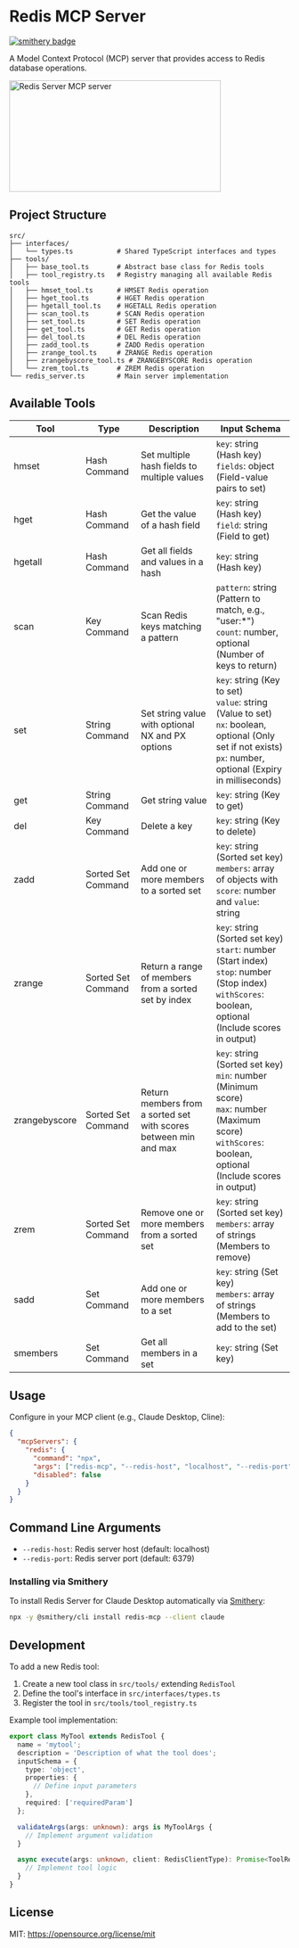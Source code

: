 # Redis MCP Server
[![smithery badge](https://smithery.ai/badge/redis-mcp)](https://smithery.ai/server/redis-mcp)

A Model Context Protocol (MCP) server that provides access to Redis database operations.

<a href="https://glama.ai/mcp/servers/cbn7lsbp7h"><img width="380" height="200" src="https://glama.ai/mcp/servers/cbn7lsbp7h/badge" alt="Redis Server MCP server" /></a>

## Project Structure

```
src/
├── interfaces/
│   └── types.ts           # Shared TypeScript interfaces and types
├── tools/
│   ├── base_tool.ts       # Abstract base class for Redis tools
│   ├── tool_registry.ts   # Registry managing all available Redis tools
│   ├── hmset_tool.ts      # HMSET Redis operation
│   ├── hget_tool.ts       # HGET Redis operation
│   ├── hgetall_tool.ts    # HGETALL Redis operation
│   ├── scan_tool.ts       # SCAN Redis operation
│   ├── set_tool.ts        # SET Redis operation
│   ├── get_tool.ts        # GET Redis operation
│   ├── del_tool.ts        # DEL Redis operation
│   ├── zadd_tool.ts       # ZADD Redis operation
│   ├── zrange_tool.ts     # ZRANGE Redis operation
│   ├── zrangebyscore_tool.ts # ZRANGEBYSCORE Redis operation
│   └── zrem_tool.ts       # ZREM Redis operation
└── redis_server.ts        # Main server implementation
```

## Available Tools

| Tool | Type | Description | Input Schema |
|------|------|-------------|--------------|
| hmset | Hash Command | Set multiple hash fields to multiple values | `key`: string (Hash key)<br>`fields`: object (Field-value pairs to set) |
| hget | Hash Command | Get the value of a hash field | `key`: string (Hash key)<br>`field`: string (Field to get) |
| hgetall | Hash Command | Get all fields and values in a hash | `key`: string (Hash key) |
| scan | Key Command | Scan Redis keys matching a pattern | `pattern`: string (Pattern to match, e.g., "user:*")<br>`count`: number, optional (Number of keys to return) |
| set | String Command | Set string value with optional NX and PX options | `key`: string (Key to set)<br>`value`: string (Value to set)<br>`nx`: boolean, optional (Only set if not exists)<br>`px`: number, optional (Expiry in milliseconds) |
| get | String Command | Get string value | `key`: string (Key to get) |
| del | Key Command | Delete a key | `key`: string (Key to delete) |
| zadd | Sorted Set Command | Add one or more members to a sorted set | `key`: string (Sorted set key)<br>`members`: array of objects with `score`: number and `value`: string |
| zrange | Sorted Set Command | Return a range of members from a sorted set by index | `key`: string (Sorted set key)<br>`start`: number (Start index)<br>`stop`: number (Stop index)<br>`withScores`: boolean, optional (Include scores in output) |
| zrangebyscore | Sorted Set Command | Return members from a sorted set with scores between min and max | `key`: string (Sorted set key)<br>`min`: number (Minimum score)<br>`max`: number (Maximum score)<br>`withScores`: boolean, optional (Include scores in output) |
| zrem | Sorted Set Command | Remove one or more members from a sorted set | `key`: string (Sorted set key)<br>`members`: array of strings (Members to remove) |
| sadd | Set Command | Add one or more members to a set | `key`: string (Set key)<br>`members`: array of strings (Members to add to the set) |
| smembers | Set Command | Get all members in a set | `key`: string (Set key) |

## Usage

Configure in your MCP client (e.g., Claude Desktop, Cline):

```json
{
  "mcpServers": {
    "redis": {
      "command": "npx",
      "args": ["redis-mcp", "--redis-host", "localhost", "--redis-port", "6379"],
      "disabled": false
    }
  }
}
```

## Command Line Arguments

- `--redis-host`: Redis server host (default: localhost)
- `--redis-port`: Redis server port (default: 6379)

### Installing via Smithery

To install Redis Server for Claude Desktop automatically via [Smithery](https://smithery.ai/server/redis-mcp):

```bash
npx -y @smithery/cli install redis-mcp --client claude
```

## Development

To add a new Redis tool:

1. Create a new tool class in `src/tools/` extending `RedisTool`
2. Define the tool's interface in `src/interfaces/types.ts`
3. Register the tool in `src/tools/tool_registry.ts`

Example tool implementation:

```typescript
export class MyTool extends RedisTool {
  name = 'mytool';
  description = 'Description of what the tool does';
  inputSchema = {
    type: 'object',
    properties: {
      // Define input parameters
    },
    required: ['requiredParam']
  };

  validateArgs(args: unknown): args is MyToolArgs {
    // Implement argument validation
  }

  async execute(args: unknown, client: RedisClientType): Promise<ToolResponse> {
    // Implement tool logic
  }
}
```

## License

MIT: https://opensource.org/license/mit
